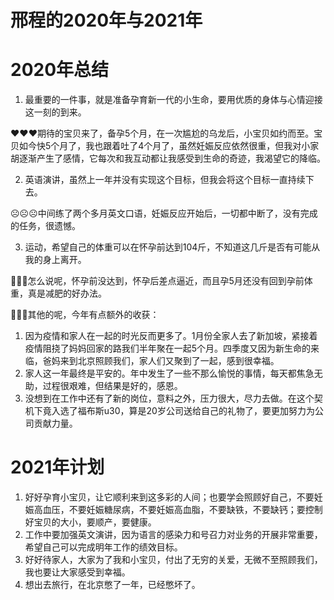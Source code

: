 # 邢程的2020年与2021年


# 2020年总结

1.  最重要的一件事，就是准备孕育新一代的小生命，要用优质的身体与心情迎接这一刻的到来。

♥♥♥期待的宝贝来了，备孕5个月，在一次尴尬的乌龙后，小宝贝如约而至。宝贝如今快5个月了，我也跟着吐了4个月了，虽然妊娠反应依然很重，但我对小家胡逐渐产生了感情，它每次和我互动都让我感受到生命的奇迹，我渴望它的降临。

2. 英语演讲，虽然上一年并没有实现这个目标，但我会将这个目标一直持续下去。

☹️☹️☹️中间练了两个多月英文口语，妊娠反应开始后，一切都中断了，没有完成的任务，很遗憾。

3. 运动，希望自己的体重可以在怀孕前达到104斤，不知道这几斤是否有可能从我的身上离开。

🤨🤨🤨怎么说呢，怀孕前没达到，怀孕后差点逼近，而且孕5月还没有回到孕前体重，真是减肥的好办法。

🌻🌻🌻其他的呢，今年有点额外的收获：

1.  因为疫情和家人在一起的时光反而更多了。1月份全家人去了新加坡，紧接着疫情阻挠了妈妈回家的路我们半年聚在一起5个月。四季度又因为新生命的来临，爸妈来到北京照顾我们，家人们又聚到了一起，感到很幸福。
2.  家人这一年最终是平安的。年中发生了一些不那么愉悦的事情，每天都焦急无助，过程很艰难，但结果是好的，感恩。
3.  没想到在工作中还有了新的岗位，意料之外，压力很大，尽力去做。在这个契机下竟入选了福布斯u30，算是20岁公司送给自己的礼物了，要更加努力为公司贡献力量。

# 2021年计划

1.  好好孕育小宝贝，让它顺利来到这多彩的人间；也要学会照顾好自己，不要妊娠高血压，不要妊娠糖尿病，不要妊娠高血脂，不要缺铁，不要缺钙；要控制好宝贝的大小，要顺产，要健康。
2.  工作中要加强英文演讲，因为语言的感染力和号召力对业务的开展非常重要，希望自己可以完成明年工作的绩效目标。
3.  好好待家人，大家为了我和小宝贝，付出了无穷的关爱，无微不至照顾我们，我也要让大家感受到幸福。
4.  想出去旅行，在北京憋了一年，已经憋坏了。
